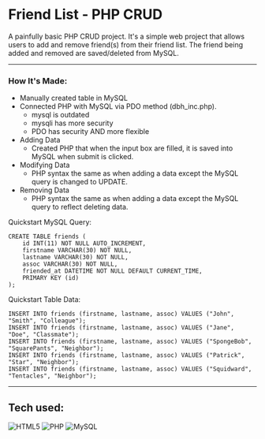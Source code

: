 # Friend List - PHP CRUD

A painfully basic PHP CRUD project. It's a simple web project that allows users to add and remove friend(s) from their friend list. The friend being added and removed are saved/deleted from MySQL.

<hr>

### How It's Made:

- Manually created table in MySQL
- Connected PHP with MySQL via PDO method (dbh_inc.php).
  - mysql is outdated
  - mysqli has more security
  - PDO has security AND more flexible
- Adding Data
  - Created PHP that when the input box are filled, it is saved into MySQL when submit is clicked.
- Modifying Data
  - PHP syntax the same as when adding a data except the MySQL query is changed to UPDATE.
- Removing Data
  - PHP syntax the same as when adding a data except the MySQL query to reflect deleting data.

Quickstart MySQL Query:

```
CREATE TABLE friends (
    id INT(11) NOT NULL AUTO_INCREMENT,
    firstname VARCHAR(30) NOT NULL,
    lastname VARCHAR(30) NOT NULL,
    assoc VARCHAR(30) NOT NULL,
    friended_at DATETIME NOT NULL DEFAULT CURRENT_TIME,
    PRIMARY KEY (id)
);
```

Quickstart Table Data:

```
INSERT INTO friends (firstname, lastname, assoc) VALUES ("John", "Smith", "Colleague");
INSERT INTO friends (firstname, lastname, assoc) VALUES ("Jane", "Doe", "Classmate");
INSERT INTO friends (firstname, lastname, assoc) VALUES ("SpongeBob", "SquarePants", "Neighbor");
INSERT INTO friends (firstname, lastname, assoc) VALUES ("Patrick", "Star", "Neighbor");
INSERT INTO friends (firstname, lastname, assoc) VALUES ("Squidward", "Tentacles", "Neighbor");
```

<hr>

## Tech used:

![HTML5](https://img.shields.io/badge/-HTML5-1d1f21?style=flat&logo=HTML5&logoColor=E34F26)
![PHP](https://img.shields.io/badge/PHP-1d1f21?&logo=php&logoColor=white)
![MySQL](https://img.shields.io/badge/-MySQL-1d1f21?style=flat&logo=MySQL&logoColor=white)
